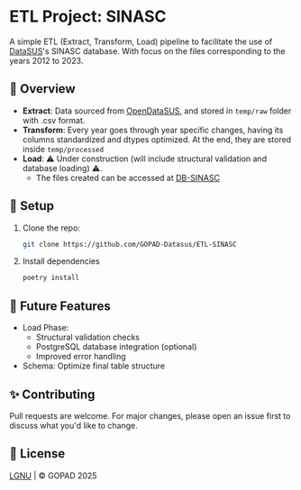 # ETL Project: SINASC

A simple ETL (Extract, Transform, Load) pipeline to facilitate the use of
[DataSUS](https://datasus.saude.gov.br/transferencia-de-arquivos/)'s SINASC database.
With focus on the files corresponding to the years 2012 to 2023.

## 📌 Overview
- **Extract**: Data sourced from [OpenDataSUS](https://opendatasus.saude.gov.br/), and stored in ``temp/raw`` folder with .csv format.
- **Transform**: Every year goes through year specific changes, having its columns standardized and dtypes optimized. At the end, they
are stored inside ``temp/processed``
- **Load**: ⚠ Under construction (will include structural validation and database loading) ⚠.
  - The files created can be accessed at [DB-SINASC](https://github.com/GOPAD-Datasus/DB_SINASC)

## 🚀 Setup
1. Clone the repo:
   ```bash
   git clone https://github.com/GOPAD-Datasus/ETL-SINASC
   ```
2. Install dependencies
   ```bash
   poetry install
   ```

## 🔮 Future Features
- Load Phase:
  - Structural validation checks 
  - PostgreSQL database integration (optional)
  - Improved error handling 
- Schema: Optimize final table structure

## ✨ Contributing

Pull requests are welcome. For major changes, please open an issue first to discuss what you'd like to change.

## 📝 License
[LGNU](LICENSE) | © GOPAD 2025